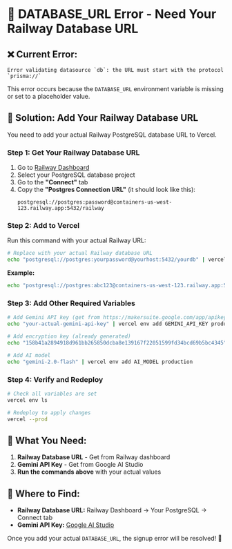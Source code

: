 # 🚨 DATABASE_URL Error - Need Your Railway Database URL

## ❌ Current Error:
```
Error validating datasource `db`: the URL must start with the protocol `prisma://`
```

This error occurs because the `DATABASE_URL` environment variable is missing or set to a placeholder value.

## 🔧 Solution: Add Your Railway Database URL

You need to add your actual Railway PostgreSQL database URL to Vercel.

### Step 1: Get Your Railway Database URL

1. Go to [Railway Dashboard](https://railway.app/dashboard)
2. Select your PostgreSQL database project
3. Go to the **"Connect"** tab
4. Copy the **"Postgres Connection URL"** (it should look like this):
   ```
   postgresql://postgres:password@containers-us-west-123.railway.app:5432/railway
   ```

### Step 2: Add to Vercel

Run this command with your actual Railway URL:

```bash
# Replace with your actual Railway database URL
echo "postgresql://postgres:yourpassword@yourhost:5432/yourdb" | vercel env add DATABASE_URL production
```

**Example:**
```bash
echo "postgresql://postgres:abc123@containers-us-west-123.railway.app:5432/railway" | vercel env add DATABASE_URL production
```

### Step 3: Add Other Required Variables

```bash
# Add Gemini API key (get from https://makersuite.google.com/app/apikey)
echo "your-actual-gemini-api-key" | vercel env add GEMINI_API_KEY production

# Add encryption key (already generated)
echo "158b41a2894918d961bb265850dcba8e139167f22051599fd34bcd69b5bc4345" | vercel env add NEXT_PUBLIC_ENCRYPTION_KEY production

# Add AI model
echo "gemini-2.0-flash" | vercel env add AI_MODEL production
```

### Step 4: Verify and Redeploy

```bash
# Check all variables are set
vercel env ls

# Redeploy to apply changes
vercel --prod
```

## 🎯 What You Need:

1. **Railway Database URL** - Get from Railway dashboard
2. **Gemini API Key** - Get from Google AI Studio
3. **Run the commands above** with your actual values

## 📍 Where to Find:

- **Railway Database URL:** Railway Dashboard → Your PostgreSQL → Connect tab
- **Gemini API Key:** [Google AI Studio](https://makersuite.google.com/app/apikey)

Once you add your actual `DATABASE_URL`, the signup error will be resolved! 🚀
